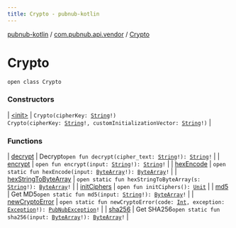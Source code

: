 ```yaml
---
title: Crypto - pubnub-kotlin
---
```


[pubnub-kotlin](../../index.html) / [com.pubnub.api.vendor](../index.html) / [Crypto](./index.html)

# Crypto

`open class Crypto`

### Constructors

| [&lt;init&gt;](-init-.html) | `Crypto(cipherKey: `[`String`](https://kotlinlang.org/api/latest/jvm/stdlib/kotlin/-string/index.html)`!)`<br>`Crypto(cipherKey: `[`String`](https://kotlinlang.org/api/latest/jvm/stdlib/kotlin/-string/index.html)`!, customInitializationVector: `[`String`](https://kotlinlang.org/api/latest/jvm/stdlib/kotlin/-string/index.html)`!)` |

### Functions

| [decrypt](decrypt.html) | Decrypt`open fun decrypt(cipher_text: `[`String`](https://kotlinlang.org/api/latest/jvm/stdlib/kotlin/-string/index.html)`!): `[`String`](https://kotlinlang.org/api/latest/jvm/stdlib/kotlin/-string/index.html)`!` |
| [encrypt](encrypt.html) | `open fun encrypt(input: `[`String`](https://kotlinlang.org/api/latest/jvm/stdlib/kotlin/-string/index.html)`!): `[`String`](https://kotlinlang.org/api/latest/jvm/stdlib/kotlin/-string/index.html)`!` |
| [hexEncode](hex-encode.html) | `open static fun hexEncode(input: `[`ByteArray`](https://kotlinlang.org/api/latest/jvm/stdlib/kotlin/-byte-array/index.html)`!): `[`ByteArray`](https://kotlinlang.org/api/latest/jvm/stdlib/kotlin/-byte-array/index.html)`!` |
| [hexStringToByteArray](hex-string-to-byte-array.html) | `open static fun hexStringToByteArray(s: `[`String`](https://kotlinlang.org/api/latest/jvm/stdlib/kotlin/-string/index.html)`!): `[`ByteArray`](https://kotlinlang.org/api/latest/jvm/stdlib/kotlin/-byte-array/index.html)`!` |
| [initCiphers](init-ciphers.html) | `open fun initCiphers(): `[`Unit`](https://kotlinlang.org/api/latest/jvm/stdlib/kotlin/-unit/index.html) |
| [md5](md5.html) | Get MD5`open static fun md5(input: `[`String`](https://kotlinlang.org/api/latest/jvm/stdlib/kotlin/-string/index.html)`!): `[`ByteArray`](https://kotlinlang.org/api/latest/jvm/stdlib/kotlin/-byte-array/index.html)`!` |
| [newCryptoError](new-crypto-error.html) | `open static fun newCryptoError(code: `[`Int`](https://kotlinlang.org/api/latest/jvm/stdlib/kotlin/-int/index.html)`, exception: `[`Exception`](https://docs.oracle.com/javase/6/docs/api/java/lang/Exception.html)`!): `[`PubNubException`](../../com.pubnub.api/-pub-nub-exception/index.html)`!` |
| [sha256](sha256.html) | Get SHA256`open static fun sha256(input: `[`ByteArray`](https://kotlinlang.org/api/latest/jvm/stdlib/kotlin/-byte-array/index.html)`!): `[`ByteArray`](https://kotlinlang.org/api/latest/jvm/stdlib/kotlin/-byte-array/index.html)`!` |

